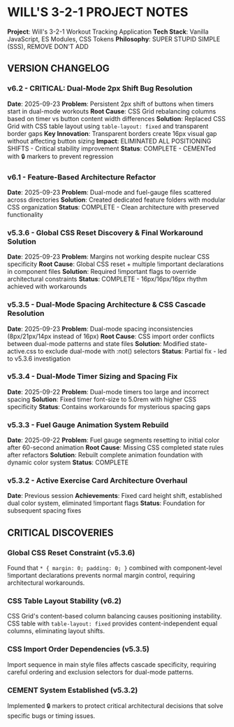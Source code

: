 # WILL'S 3-2-1 PROJECT NOTES

**Project**: Will's 3-2-1 Workout Tracking Application
**Tech Stack**: Vanilla JavaScript, ES Modules, CSS Tokens
**Philosophy**: SUPER STUPID SIMPLE (SSS), REMOVE DON'T ADD

## VERSION CHANGELOG

### **v6.2 - CRITICAL: Dual-Mode 2px Shift Bug Resolution**
**Date**: 2025-09-23
**Problem**: Persistent 2px shift of buttons when timers start in dual-mode workouts
**Root Cause**: CSS Grid rebalancing columns based on timer vs button content width differences
**Solution**: Replaced CSS Grid with CSS table layout using `table-layout: fixed` and transparent border gaps
**Key Innovation**: Transparent borders create 16px visual gap without affecting button sizing
**Impact**: ELIMINATED ALL POSITIONING SHIFTS - Critical stability improvement
**Status**: COMPLETE - CEMENTed with 🔒 markers to prevent regression

### **v6.1 - Feature-Based Architecture Refactor**
**Date**: 2025-09-23
**Problem**: Dual-mode and fuel-gauge files scattered across directories
**Solution**: Created dedicated feature folders with modular CSS organization
**Status**: COMPLETE - Clean architecture with preserved functionality

### **v5.3.6 - Global CSS Reset Discovery & Final Workaround Solution**
**Date**: 2025-09-23
**Problem**: Margins not working despite nuclear CSS specificity
**Root Cause**: Global CSS reset + multiple !important declarations in component files
**Solution**: Required !important flags to override architectural constraints
**Status**: COMPLETE - 16px/16px/16px rhythm achieved with workarounds

### **v5.3.5 - Dual-Mode Spacing Architecture & CSS Cascade Resolution**
**Date**: 2025-09-23
**Problem**: Dual-mode spacing inconsistencies (8px/21px/14px instead of 16px)
**Root Cause**: CSS import order conflicts between dual-mode patterns and state files
**Solution**: Modified state-active.css to exclude dual-mode with :not() selectors
**Status**: Partial fix - led to v5.3.6 investigation

### **v5.3.4 - Dual-Mode Timer Sizing and Spacing Fix**
**Date**: 2025-09-22
**Problem**: Dual-mode timers too large and incorrect spacing
**Solution**: Fixed timer font-size to 5.0rem with higher CSS specificity
**Status**: Contains workarounds for mysterious spacing gaps

### **v5.3.3 - Fuel Gauge Animation System Rebuild**
**Date**: 2025-09-22
**Problem**: Fuel gauge segments resetting to initial color after 60-second animation
**Root Cause**: Missing CSS completed state rules after refactors
**Solution**: Rebuilt complete animation foundation with dynamic color system
**Status**: COMPLETE

### **v5.3.2 - Active Exercise Card Architecture Overhaul**
**Date**: Previous session
**Achievements**: Fixed card height shift, established dual color system, eliminated !important flags
**Status**: Foundation for subsequent spacing fixes

## CRITICAL DISCOVERIES

### **Global CSS Reset Constraint (v5.3.6)**
Found that `* { margin: 0; padding: 0; }` combined with component-level !important declarations prevents normal margin control, requiring architectural workarounds.

### **CSS Table Layout Stability (v6.2)**
CSS Grid's content-based column balancing causes positioning instability. CSS table with `table-layout: fixed` provides content-independent equal columns, eliminating layout shifts.

### **CSS Import Order Dependencies (v5.3.5)**
Import sequence in main style files affects cascade specificity, requiring careful ordering and exclusion selectors for dual-mode patterns.

### **CEMENT System Established (v5.3.2)**
Implemented 🔒 markers to protect critical architectural decisions that solve specific bugs or timing issues.